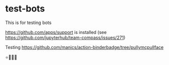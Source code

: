 # test-bots
This is for testing bots

https://github.com/apps/support is installed (see https://github.com/jupyterhub/team-compass/issues/271)

Testing https://github.com/manics/action-binderbadge/tree/pullymcpullface

⭐🎄🎁🍫

